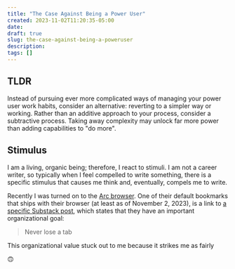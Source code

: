 ```yaml
---
title: "The Case Against Being a Power User"
created: 2023-11-02T11:20:35-05:00
date: 
draft: true
slug: the-case-against-being-a-poweruser
description: 
tags: []
---
```


## TLDR

Instead of pursuing ever more complicated ways of managing your power user work habits, consider an alternative: reverting to a simpler way or working. Rather than an additive approach to your process, consider a subtractive process. Taking away complexity may unlock far more power than adding capabilities to "do more".

## Stimulus

I am a living, organic being; therefore, I react to stimuli. I am not a career writer, so typically when I feel compelled to write something, there is a specific stimulus that causes me think and, eventually, compels me to write.

Recently I was turned on to the [Arc browser](https://arc.net/). One of their default bookmarks that ships with their browser (at least as of November 2, 2023), is a link to [a specific Substack post](https://browsercompany.substack.com/p/there-and-back-again-the-product), which states that they have an important organizational goal:

> Never lose a tab

This organizational value stuck out to me because it strikes me as fairly 

🙃